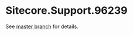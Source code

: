 # Sitecore.Support.96239

See [master branch](https://github.com/sitecoresupport/Sitecore.Support.96239) for details.